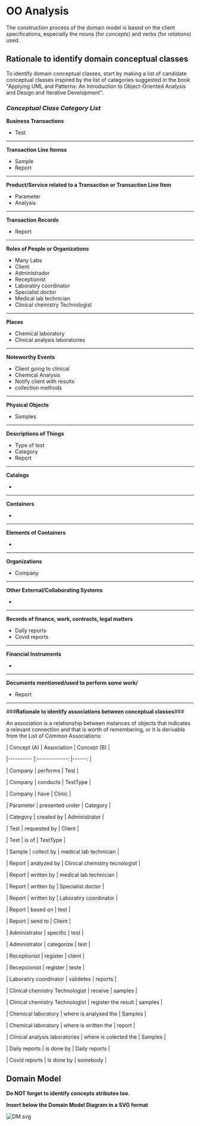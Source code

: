 # OO Analysis #The construction process of the domain model is based on the client specifications, especially the nouns (for _concepts_) and verbs (for _relations_) used. ## Rationale to identify domain conceptual classes ##To identify domain conceptual classes, start by making a list of candidate conceptual classes inspired by the list of categories suggested in the book "Applying UML and Patterns: An Introduction to Object-Oriented Analysis and Design and Iterative Development". ### _Conceptual Class Category List_ ###**Business Transactions*** Test---**Transaction Line Itemss*** Sample* Report ---**Product/Service related to a Transaction or Transaction Line Item*** Parameter* Analysis---**Transaction Records*** Report  ---  **Roles of People or Organizations*** Many Labs* Client *  Administrador* Receptionist* Laboratiry coordinator* Specialist doctor* Medical lab technician* Clinical chemistry Technologist ----**Places*** Chemical laboratory* Clinical analysis laboratories----**Noteworthy Events*** Client going to clinical* Chemical Analysis * Notify client with results * collection methods---**Physical Objects*** Samples----**Descriptions of Things***  Type of test* Category * Report ---**Catalogs*** ---**Containers***  ---**Elements of Containers***  ---**Organizations*** Company---**Other External/Collaborating Systems*** ---**Records of finance, work, contracts, legal matters*** Daily reports* Covid reports ---**Financial Instruments***  ---**Documents mentioned/used to perform some work/*** Report ---###**Rationale to identify associations between conceptual classes**###An association is a relationship between instances of objects that indicates a relevant connection and that is worth of remembering, or it is derivable from the List of Common Associations: | Concept (A) 		|  Association   	|  Concept (B) ||----------	   		|:-------------:		|------:       ||   Company	| performs | Test || Company	| conducts | TestType || Company  | have | Clinic || Parameter   | presented under  | Category || Category     | created by | Administrator || Test  | requested by | Client || Test    | is of | TestType | | Sample | collect by | medical lab technician || Report  | analyzed by | Clinical chemistry tecnologist || Report  | written by | medical lab technician | | Report  | written by |  Specialist doctor || Report | written by | Laboratiry coordinator |  | Report  | based on | test | | Report  | send to | Client || Administrator | specific | test || Administrator | categorize | test | | Receptionist | register | client || Recepcionist | register | teste || Laboratiry coordinator | validetes | reports | | Clinical chemistry Technologist | receive | samples || Clinical chemistry Technologist | register the result | samples | | Chemical laboratory |  where is analysed the | Samples || Chemical laboratory | where is written the | report | | Clinical analysis laboratories | where is colected the | Samples || Daily reports | is done by | Daily reports ||  Covid reports | is done by | somebody |  ## Domain Model**Do NOT forget to identify concepts atributes too.****Insert below the Domain Model Diagram in a SVG format**![DM.svg](DM.svg)